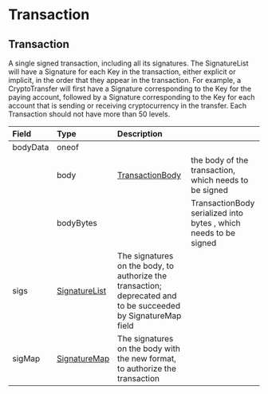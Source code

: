 # Transaction

## Transaction

A single signed transaction, including all its signatures. The SignatureList will have a Signature for each Key in the transaction, either explicit or implicit, in the order that they appear in the transaction. For example, a CryptoTransfer will first have a Signature corresponding to the Key for the paying account, followed by a Signature corresponding to the Key for each account that is sending or receiving cryptocurrency in the transfer. Each Transaction should not have more than 50 levels.

| Field | Type | Description |  |
| :--- | :--- | :--- | :--- |
| bodyData | oneof |  |  |
|  | body | [TransactionBody](transactionbody.md) | the body of the transaction, which needs to be signed |
|  | bodyBytes |  | TransactionBody serialized into bytes , which needs to be signed |
| sigs | [SignatureList](../basic-types/signature-list.md) | The signatures on the body, to authorize the transaction; deprecated and to be succeeded by SignatureMap field |  |
| sigMap | [SignatureMap](../basic-types/signaturemap.md) | The signatures on the body with the new format, to authorize the transaction |  |


